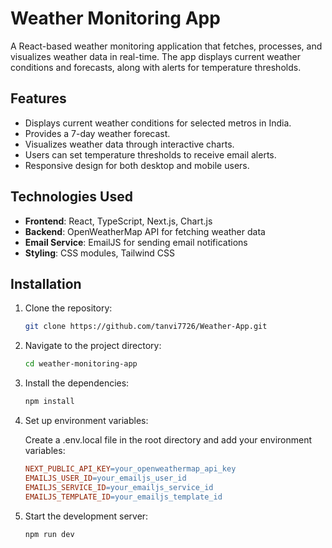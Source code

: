 # Weather Monitoring App

A React-based weather monitoring application that fetches, processes, and visualizes weather data in real-time. The app displays current weather conditions and forecasts, along with alerts for temperature thresholds.

## Features

- Displays current weather conditions for selected metros in India.
- Provides a 7-day weather forecast.
- Visualizes weather data through interactive charts.
- Users can set temperature thresholds to receive email alerts.
- Responsive design for both desktop and mobile users.

## Technologies Used

- **Frontend**: React, TypeScript, Next.js, Chart.js
- **Backend**: OpenWeatherMap API for fetching weather data
- **Email Service**: EmailJS for sending email notifications
- **Styling**: CSS modules, Tailwind CSS

## Installation

1. Clone the repository:
   ```bash
   git clone https://github.com/tanvi7726/Weather-App.git


2. Navigate to the project directory:
   ```bash
   cd weather-monitoring-app


3. Install the dependencies:
    ```bash
    npm install
    
4. Set up environment variables:
    
    Create a .env.local file in the root directory and add your environment variables:
    ````makefile
    NEXT_PUBLIC_API_KEY=your_openweathermap_api_key
    EMAILJS_USER_ID=your_emailjs_user_id
    EMAILJS_SERVICE_ID=your_emailjs_service_id
    EMAILJS_TEMPLATE_ID=your_emailjs_template_id
    
5. Start the development server:

    ```bash
    npm run dev
    
